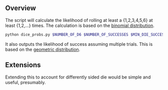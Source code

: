 ## Overview
The script will calculate the likelihood of rolling at least a {1,2,3,4,5,6} at least {1,2,...} times.
The calculation is based on the [binomial distribution](https://en.wikipedia.org/wiki/Binomial_distribution).

```bash
python dice_probs.py $NUMBER_OF_D6 $NUMBER_OF_SUCCESSES $MIN_DIE_SUCCESS
```

It also outputs the likelihood of success assuming multiple trials. This is based on the [geometric distribution](https://en.wikipedia.org/wiki/Geometric_distribution).

## Extensions
Extending this to account for differently sided die would be simple and useful, presumably.
